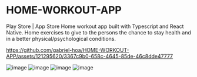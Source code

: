 # HOME-WORKOUT-APP
Play Store | App Store Home workout app built with Typescript and React Native. 
Home exercises to give to the persons the chance to stay health and in a better physical/psychological conditions.


https://github.com/gabriel-hoa/HOME-WORKOUT-APP/assets/121295620/3367c9b0-658c-4645-85de-46c8dde47777


![image](https://github.com/gabriel-hoa/HOME-WORKOUT-APP/assets/121295620/213dff58-f463-47ec-9144-0532ff7ca505)
![image](https://github.com/gabriel-hoa/HOME-WORKOUT-APP/assets/121295620/35f30fdb-6caa-4cbf-a2c1-0bdf7d4f01c6)
![image](https://github.com/gabriel-hoa/HOME-WORKOUT-APP/assets/121295620/82685060-517d-4760-8862-82576b9a8545)
![image](https://github.com/gabriel-hoa/HOME-WORKOUT-APP/assets/121295620/54b23159-97de-4f5f-ae06-5a83f59f529a)





